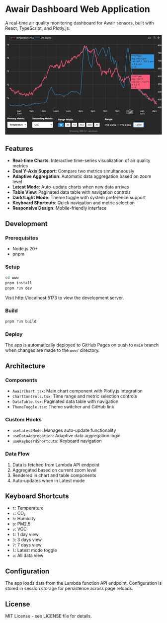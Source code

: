 # Awair Dashboard Web Application

A real-time air quality monitoring dashboard for Awair sensors, built with React, TypeScript, and Plotly.js.

<a href="https://awair.runsascoded.com" target="_blank">
  <img src="https://raw.githubusercontent.com/runsascoded/awair/v0.0.5/www/public/awair.png" alt="Awair Dashboard" />
</a>

## Features

- **Real-time Charts**: Interactive time-series visualization of air quality metrics
- **Dual Y-Axis Support**: Compare two metrics simultaneously
- **Adaptive Aggregation**: Automatic data aggregation based on zoom level
- **Latest Mode**: Auto-update charts when new data arrives
- **Table View**: Paginated data table with navigation controls
- **Dark/Light Mode**: Theme toggle with system preference support
- **Keyboard Shortcuts**: Quick navigation and metric selection
- **Responsive Design**: Mobile-friendly interface

## Development

### Prerequisites

- Node.js 20+
- pnpm

### Setup

```bash
cd www
pnpm install
pnpm run dev
```

Visit http://localhost:5173 to view the development server.

### Build

```bash
pnpm run build
```

### Deploy

The app is automatically deployed to GitHub Pages on push to `main` branch when changes are made to the `www/` directory.

## Architecture

### Components

- `AwairChart.tsx`: Main chart component with Plotly.js integration
- `ChartControls.tsx`: Time range and metric selection controls
- `DataTable.tsx`: Paginated data table with navigation
- `ThemeToggle.tsx`: Theme switcher and GitHub link

### Custom Hooks

- `useLatestMode`: Manages auto-update functionality
- `useDataAggregation`: Adaptive data aggregation logic
- `useKeyboardShortcuts`: Keyboard navigation

### Data Flow

1. Data is fetched from Lambda API endpoint
2. Aggregated based on current zoom level
3. Rendered in chart and table components
4. Auto-updates when in Latest mode

## Keyboard Shortcuts

- `t`: Temperature
- `c`: CO₂
- `h`: Humidity
- `p`: PM2.5
- `v`: VOC
- `1`: 1 day view
- `3`: 3 days view
- `7`: 7 days view
- `l`: Latest mode toggle
- `a`: All data view

## Configuration

The app loads data from the Lambda function API endpoint. Configuration is stored in session storage for persistence across page reloads.

## License

MIT License - see LICENSE file for details.
